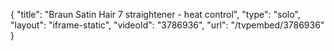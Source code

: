 {
    "title": "Braun Satin Hair 7 straightener - heat control",
    "type": "solo",
    "layout": "iframe-static",
    "videoId": "3786936",
    "url": "\/tvpembed\/3786936"
}